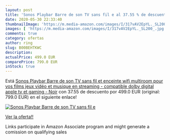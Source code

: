 ```yaml
---
layout: post
title: 'Sonos Playbar Barre de son TV sans fil e al 37.55 % de descuento'
date: 2020-05-30 22:33:40
thumbnailImage: 'https://m.media-amazon.com/images/I/317vAV2EpYL._SL200_.jpg'
images: [ 'https://m.media-amazon.com/images/I/317vAV2EpYL._SL200_.jpg' ]
comments: true
category: ofertas
author: ring
slug: B00BEHTKWC
description:
actualPrice: 499.0 EUR
comparePrice: 799.0 EUR
inStock: true
---
```


Está [Sonos Playbar Barre de son TV sans fil et enceinte wifi multiroom pour vos films  jeux vidéo et musique en streaming - compatible dolby digital  apple tv et gaming - Noir](https://www.amazon.fr/dp/B00BEHTKWC/?tag=tolees0d-21) con 37.55 de descuento por 499.0 EUR (original: 799.0 EUR) en el siguiente enlace!

[![Sonos Playbar Barre de son TV sans fil e](https://m.media-amazon.com/images/I/317vAV2EpYL._SL200_.jpg)](https://www.amazon.fr/dp/B00BEHTKWC/?tag=tolees0d-21)

[Ver la oferta!!](https://www.amazon.fr/dp/B00BEHTKWC/?tag=tolees0d-21)

Links participate in Amazon Associate program and might generate a comission on qualifying sales


